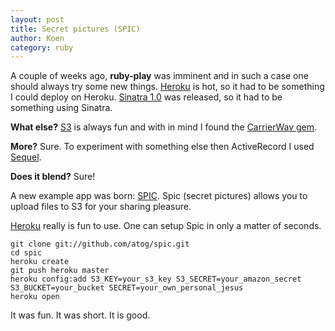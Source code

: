 ```yaml
---
layout: post
title: Secret pictures (SPIC)
author: Koen
category: ruby
---
```

A couple of weeks ago, **ruby-play** was imminent and in such a case one should always try some new things. [Heroku](http://heroku.com) is hot, so it had to be something I could deploy on Heroku. [Sinatra 1.0](http://www.sinatrarb.com/one-oh-faq) was released, so it had to be something using Sinatra.

**What else?** [S3](http://aws.amazon.com/s3/) is always fun and with in mind I found the [CarrierWav gem](http://github.com/jnicklas/carrierwave).

**More?** Sure. To experiment with something else then ActiveRecord I used [Sequel](http://sequel.rubyforge.org/).

**Does it blend?** Sure!

A new example app was born: [SPIC](http://github.com/atog/spic). Spic (secret pictures) allows you to upload files to S3 for your sharing pleasure.

[Heroku](http://heroku.com) really is fun to use. One can setup Spic in only a matter of seconds.

`git clone git://github.com/atog/spic.git`<br />
`cd spic`<br />
`heroku create`<br />
`git push heroku master`<br />
`heroku config:add S3_KEY=your_s3_key S3_SECRET=your_amazon_secret S3_BUCKET=your_bucket SECRET=your_own_personal_jesus`<br />
`heroku open`<br />

It was fun. It was short. It is good.
